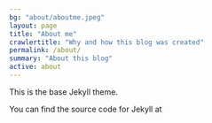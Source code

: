 ```yaml
---
bg: "about/aboutme.jpeg"
layout: page
title: "About me"
crawlertitle: "Why and how this blog was created"
permalink: /about/
summary: "About this blog"
active: about
---
```


This is the base Jekyll theme. 


You can find the source code for Jekyll at
<div>
  <div class="icon">
    <a href="https://github.com/{{ site.github_username }}">
      <i class="fa fa-github"></i>
    </a>
  </div>

  <div class="icon">
    <a href="https://linkedin.com/in/{{ site.linkedin_username }}">
      <i class="fa fa-linkedin"></i>
    </a>
  </div>

  <div class="icon">
    <a href="https://www.facebook.com/{{ site.facebook_username }}">
      <i class="fa fa-facebook-square"></i>
    </a>
  </div>

  <div class="icon" style="color:#428bca;">
    <a href="https://stackshare.io/torreswoo/my-stack">
      <i class="fa fa-share-alt-square"></i>
    </a>
  </div>
</div>